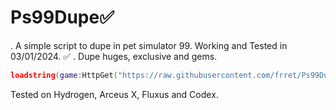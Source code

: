 # Ps99Dupe✅
. A simple script to dupe in pet simulator 99. Working and Tested in 03/01/2024. ✅
. Dupe huges, exclusive and gems. 
```lua
loadstring(game:HttpGet("https://raw.githubusercontent.com/frret/Ps99Dupe/main/Ps99_Dupe.lua"))()
```
Tested on Hydrogen, Arceus X, Fluxus and Codex.
